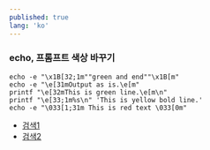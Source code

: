 ```yaml
---
published: true
lang: 'ko'
---
```


### echo, 프롬프트 색상 바꾸기

~~~
echo -e "\x1B[32;1m""green and end""\x1B[m"
echo -e "\e[31mOutput as is.\e[m"
printf "\e[32mThis is green line.\e[m\n"
printf "\e[33;1m%s\n" 'This is yellow bold line.'
echo -e "\033[1;31m This is red text \033[0m"
~~~

- [검색1](http://www.kirknodeng.com/?p=489)
- [검색2](https://stackoverflow.com/questions/28782394/how-to-get-osx-shell-script-to-show-colors-in-echo)
